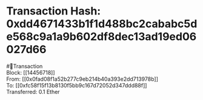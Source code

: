
Transaction Hash: 0xdd4671433b1f1d488bc2cababc5de568c9a1a9b602df8dec13ad19ed06027d66
====================================================================================
  
#💸Transaction  
Block: [[14456718]]  
From: [[0x0fad08f1a52b277c9eb214b40a393e2dd713978b]]  
To: [[0xfc58f15f13b8130f5bb9c167d72052d347ddd88f]]  
Transferred: 0.1 Ether